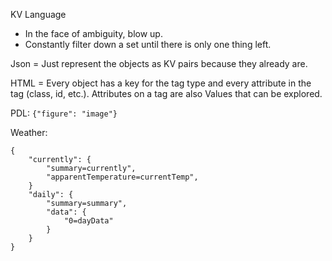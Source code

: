 KV Language

* In the face of ambiguity, blow up.
* Constantly filter down a set until there is only one thing left.

Json = Just represent the objects as KV pairs because they already are.

HTML = Every object has a key for the tag type and every attribute in the tag
(class, id, etc.). Attributes on a tag are also Values that can be explored.

PDL:
`{"figure": "image"}`


Weather:
```
{
    "currently": {
        "summary=currently",
        "apparentTemperature=currentTemp",
    }
    "daily": {
        "summary=summary",
        "data": {
            "0=dayData"
        }
    }
}
```
